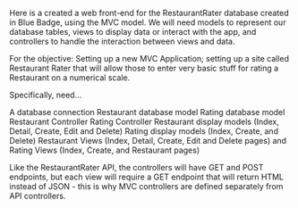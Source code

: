 Here is a created a web front-end for the RestaurantRater database created in Blue Badge, using the MVC model. We will need models to represent our database tables, views to display data or interact with the app, and controllers to handle the interaction between views and data.

For the objective:
Setting up a new MVC Application; setting up a site called Restaurant Rater that will allow those to enter very basic stuff for rating a Restaurant on a numerical scale.

Specifically, need...

A database connection
Restaurant database model
Rating database model
Restaurant Controller
Rating Controller
Restaurant display models (Index, Detail, Create, Edit and Delete)
Rating display models (Index, Create, and Delete)
Restaurant Views (Index, Detail, Create, Edit and Delete pages)
and Rating Views (Index, Create, and Restaurant pages)

Like the RestaurantRater API, the controllers will have GET and POST endpoints, but each view will require a GET endpoint that will return HTML instead of JSON - this is why MVC controllers are defined separately from API controllers.